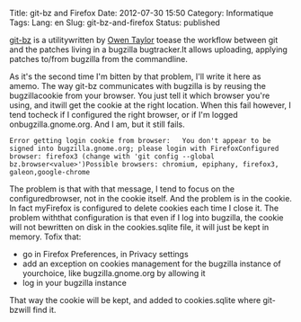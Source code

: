 Title: git-bz and Firefox
Date: 2012-07-30 15:50
Category: Informatique
Tags:
Lang: en
Slug: git-bz-and-firefox
Status: published

[git-bz](http://git.fishsoup.net/cgit/git-bz/) is a utilitywritten by [Owen Taylor](http://blog.fishsoup.net) toease the workflow between git and the patches living in a bugzilla bugtracker.It allows uploading, applying patches to/from bugzilla from the commandline.

As it's the second time I'm bitten by that problem, I'll write it here as amemo. The way git-bz communicates with bugzilla is by reusing the bugzillacookie from your browser. You just tell it which browser you're using, and itwill get the cookie at the right location. When this fail however, I tend tocheck if I configured the right browser, or if I'm logged onbugzilla.gnome.org. And I am, but it still fails.

`Error getting login cookie from browser:   You don't appear to be signed into bugzilla.gnome.org; please login with FirefoxConfigured browser: firefox3 (change with 'git config --global bz.browser<value>')Possible browsers: chromium, epiphany, firefox3, galeon,google-chrome`

The problem is that with that message, I tend to focus on the configuredbrowser, not in the cookie itself. And the problem is in the cookie. In fact myFirefox is configured to delete cookies each time I close it. The problem withthat configuration is that even if I log into bugzilla, the cookie will not bewritten on disk in the cookies.sqlite file, it will just be kept in memory. Tofix that:

-   go in Firefox Preferences, in Privacy settings
-   add an exception on cookies management for the bugzilla instance of yourchoice, like bugzilla.gnome.org by allowing it
-   log in your bugzilla instance

That way the cookie will be kept, and added to cookies.sqlite where git-bzwill find it.
